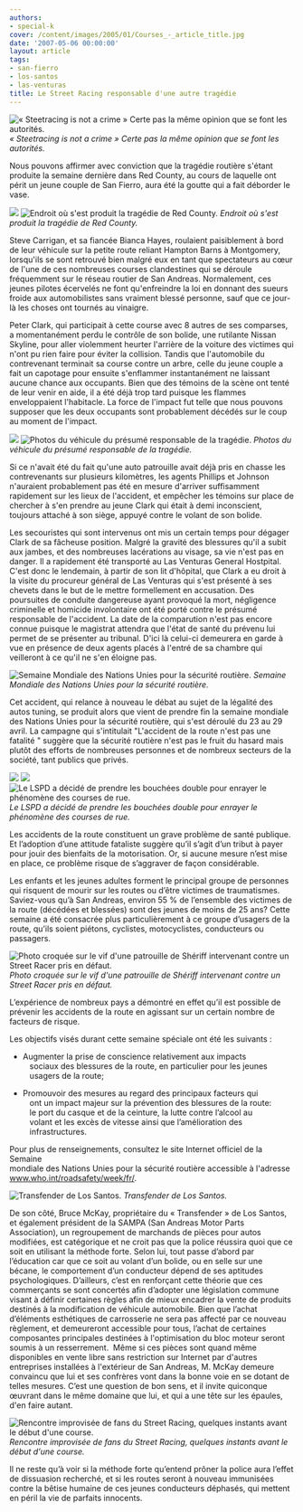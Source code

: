 ```yaml
---
authors:
- special-k
cover: /content/images/2005/01/Courses_-_article_title.jpg
date: '2007-05-06 00:00:00'
layout: article
tags:
- san-fierro
- los-santos
- las-venturas
title: Le Street Racing responsable d'une autre tragédie
---
```



![« Steetracing is not a crime » Certe pas la même opinion que se font les autorités.](/content/images/2005/01/Courses_-_window_sticker.jpg)
_« Steetracing is not a crime » Certe pas la même opinion que se font les autorités._

Nous pouvons affirmer avec conviction que la tragédie routière s'étant produite la semaine dernière dans Red County, au cours de laquelle ont périt un jeune couple de San Fierro, aura été la goutte qui a fait déborder le vase.

![](/content/images/2005/01/Courses_-_Accident.jpg)
![Endroit où s'est produit la tragédie de Red County.](/content/images/2005/01/Courses_-_map_accident.jpg)
_Endroit où s'est produit la tragédie de Red County._

Steve Carrigan, et sa fiancée Bianca Hayes, roulaient paisiblement à bord de leur véhicule sur la petite route reliant Hampton Barns à Montgomery, lorsqu'ils se sont retrouvé bien malgré eux en tant que spectateurs au cœur de l'une de ces nombreuses courses clandestines qui se déroule fréquemment sur le réseau routier de San Andreas. Normalement, ces jeunes pilotes écervelés ne font qu'enfreindre la loi en donnant des sueurs froide aux automobilistes sans vraiment blessé personne, sauf que ce jour-là les choses ont tournés au vinaigre.

Peter Clark, qui participait à cette course avec 8 autres de ses comparses, a momentanément perdu le contrôle de son bolide, une rutilante Nissan Skyline, pour aller violemment heurter l'arrière de la voiture des victimes qui n'ont pu rien faire pour éviter la collision. Tandis que l'automobile du contrevenant terminait sa course contre un arbre, celle du jeune couple a fait un capotage pour ensuite s'enflammer instantanément ne laissant aucune chance aux occupants. Bien que des témoins de la scène ont tenté de leur venir en aide, il a été déjà trop tard puisque les flammes enveloppaient l'habitacle. La force de l'impact fut telle que nous pouvons supposer que les deux occupants sont probablement décédés sur le coup au moment de l'impact.

![](/content/images/2005/01/Courses_-_accident_tuning_car.jpg)
![Photos du véhicule du présumé responsable de la tragédie.](/content/images/2005/01/Courses_-_tuning_tow_truck.jpg)
_Photos du véhicule du présumé responsable de la tragédie._

Si ce n'avait été du fait qu'une auto patrouille avait déjà pris en chasse les contrevenants sur plusieurs kilomètres, les agents Phillips et Johnson n'auraient probablement pas été en mesure d'arriver suffisamment rapidement sur les lieux de l'accident, et empêcher les témoins sur place de chercher à s'en prendre au jeune Clark qui était à demi inconscient, toujours attaché à son siège, appuyé contre le volant de son bolide.

Les secouristes qui sont intervenus ont mis un certain temps pour dégager Clark de sa fâcheuse position. Malgré la gravité des blessures qu'il a subit aux jambes, et des nombreuses lacérations au visage, sa vie n'est pas en danger. Il a rapidement été transporté au Las Venturas General Hostpital. C'est donc le lendemain, à partir de son lit d'hôpital, que Clark a eu droit à la visite du procureur général de Las Venturas qui s'est présenté à ses chevets dans le but de le mettre formellement en accusation. Des poursuites de conduite dangereuse ayant provoqué la mort, négligence criminelle et homicide involontaire ont été porté contre le présumé responsable de l'accident. La date de la comparution n'est pas encore connue puisque le magistrat attendra que l'état de santé du prévenu lui permet de se présenter au tribunal. D'ici là celui-ci demeurera en garde à vue en présence de deux agents placés à l'entré de sa chambre qui veilleront à ce qu'il ne s'en éloigne pas.

![Semaine Mondiale des Nations Unies pour la sécurité routière.](/content/images/2005/01/Courses_-_semaine_ONU.jpg)
_Semaine Mondiale des Nations Unies pour la sécurité routière._

Cet accident, qui relance à nouveau le débat au sujet de la légalité des autos tuning, se produit alors que vient de prendre fin la semaine mondiale des Nations Unies pour la sécurité routière, qui s'est déroulé du 23 au 29 avril. La campagne qui s'intitulait "L'accident de la route n'est pas une fatalité " suggère que la sécurité routière n'est pas le fruit du hasard mais plutôt des efforts de nombreuses personnes et de nombreux secteurs de la société, tant publics que privés.

![](/content/images/2005/01/Courses_-_LSPD_bust.jpg)
![](/content/images/2005/01/Courses_-_LSPD_bust_2.jpg)
![Le LSPD a décidé de prendre les bouchées double pour enrayer le phénomène des courses de rue.](/content/images/2005/01/Courses_-_LSPD_traffic_stop.jpg)
_Le LSPD a décidé de prendre les bouchées double pour enrayer le phénomène des courses de rue._

Les accidents de la route constituent un grave problème de santé publique. Et l’adoption d’une attitude fataliste suggère qu’il s’agit d’un tribut à payer pour jouir des bienfaits de la motorisation. Or, si aucune mesure n’est mise en place, ce problème risque de s’aggraver de façon considérable.

Les enfants et les jeunes adultes forment le principal groupe de personnes qui risquent de mourir sur les routes ou d’être victimes de traumatismes. Saviez-vous qu’à San Andreas, environ 55 % de l’ensemble des victimes de la route (décédées et blessées) sont des jeunes de moins de 25 ans? Cette semaine a été consacrée plus particulièrement à ce groupe d’usagers de la route, qu’ils soient piétons, cyclistes, motocyclistes, conducteurs ou passagers.

![Photo croquée sur le vif d'une patrouille de Shériff intervenant contre un Street Racer pris en défaut.](/content/images/2005/01/Courses_-_Sheriff_bust.jpg)
_Photo croquée sur le vif d'une patrouille de Shériff intervenant contre un Street Racer pris en défaut._

L’expérience de nombreux pays a démontré en effet qu’il est possible de prévenir les accidents de la route en agissant sur un certain nombre de facteurs de risque.

Les objectifs visés durant cette semaine spéciale ont été les suivants :

- Augmenter la prise de conscience relativement aux impacts&nbsp;&nbsp;  
&nbsp;&nbsp; sociaux des blessures de la route, en particulier pour les jeunes  
&nbsp;&nbsp; usagers de la route;

- Promouvoir des mesures au regard des principaux facteurs qui  
&nbsp;&nbsp; ont un impact majeur sur la prévention des blessures de la route:  
&nbsp;&nbsp; le port du casque et de la ceinture, la lutte contre l’alcool au  
&nbsp;&nbsp; volant et les excès de vitesse ainsi que l’amélioration des  
&nbsp;&nbsp; infrastructures.

Pour plus de renseignements, consultez le site Internet officiel de la Semaine  
mondiale des Nations Unies pour la sécurité routière accessible à l'adresse www.who.int/roadsafety/week/fr/.

![Transfender de Los Santos.](/content/images/2005/01/Courses_-_transfender_dealer.jpg)
_Transfender de Los Santos._

De son côté, Bruce McKay, propriétaire du « Transfender » de Los Santos, et également président de la SAMPA (San Andreas Motor Parts Association), un regroupement de marchands de pièces pour autos modifiées, est catégorique et ne croit pas que la police réussira quoi que ce soit en utilisant la méthode forte. Selon lui, tout passe d’abord par l’éducation car que ce soit au volant d’un bolide, ou en selle sur une bécane, le comportement d’un conducteur dépend de ses aptitudes psychologiques. D’ailleurs, c’est en renforçant cette théorie que ces commerçants se sont concertés afin d’adopter une législation commune visant à définir certaines règles afin de mieux encadrer la vente de produits destinés à la modification de véhicule automobile. Bien que l’achat d’éléments esthétiques de carrosserie ne sera pas affecté par ce nouveau règlement, et demeureront accessible pour tous, l’achat de certaines composantes principales destinées à l'optimisation du bloc moteur seront soumis à un resserrement. &nbsp;Même si ces pièces sont quand même disponibles en vente libre sans restriction sur Internet par d'autres entreprises installées à l'extérieur de San Andreas, M. McKay demeure convaincu que lui et ses confrères vont dans la bonne voie en se dotant de telles mesures. C’est une question de bon sens, et il invite quiconque œuvrant dans le même domaine que lui, et qui a une tête sur les épaules, d'en faire autant.

![Rencontre improvisée de fans du Street Racing, quelques instants avant le début d'une course.](/content/images/2005/01/Courses_-_pitstop_meeting.jpg)
_Rencontre improvisée de fans du Street Racing, quelques instants avant le début d'une course._

Il ne reste qu’à voir si la méthode forte qu’entend prôner la police aura l’effet de dissuasion recherché, et si les routes seront à nouveau immunisées contre la bêtise humaine de ces jeunes conducteurs déphasés, qui mettent en péril la vie de parfaits innocents.